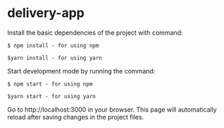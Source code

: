 # delivery-app

Install the basic dependencies of the project with command:

    $ npm install - for using npm

    $yarn install - for using yarn

Start development mode by running the command:

    $ npm start - for using npm

    $yarn start - for using yarn

Go to http://localhost:3000 in your browser. This page will automatically reload
after saving changes in the project files.
